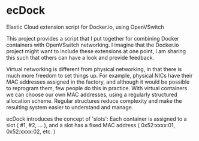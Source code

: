 ecDock
======

Elastic Cloud extension script for Docker.io, using OpenVSwitch

This project provides a script that I put together for combining Docker containers with OpenVSwitch networking.
I imagine that the Docker.io project might want to include these extensions at one point, I am sharing this
such that others can have a look and provide feedback.

Virtual networking is different from physical networking, in that there is much more freedom to set things up.
For example, physical NICs have their MAC addresses assigned in the factory, and although it would be possible
to reprogram them, few people do this in practice. With virtual containers we can choose our own MAC addresses,
using a regularly structured allocation scheme. Regular structures reduce complexity and make the resulting
system easier to understand and manage.

ecDock introduces the concept of 'slots': Each container is assigned to a slot ( #1, #2, ... ), and a slot has a
fixed MAC address ( 0x52:xxxx:01, 0x52:xxxx:02, etc. )
